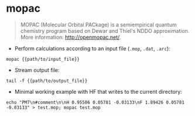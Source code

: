 # mopac

> MOPAC (Molecular Orbital PACkage) is a semiempirical quantum chemistry program based on Dewar and Thiel's NDDO approximation.
> More information: <http://openmopac.net/>.

- Perform calculations according to an input file (`.mop`, `.dat`, `.arc`):

`mopac {{path/to/input_file}}`

- Stream output file:

`tail -f {{path/to/output_file}}`

- Minimal working example with HF that writes to the current directory:

`echo "PM7\n#comment\n\nH 0.95506 0.05781 -0.03133\nF 1.89426 0.05781 -0.03133" > test.mop; mopac test.mop`
